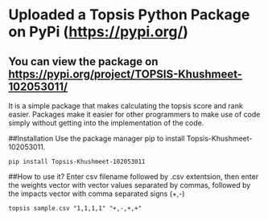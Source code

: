# Uploaded a Topsis Python Package on PyPi (https://pypi.org/) 

## You can view the package on https://pypi.org/project/TOPSIS-Khushmeet-102053011/
It is a simple package that makes calculating the topsis score and rank easier. Packages make it easier for other programmers to make use of code simply without getting into the implementation of the code.

##Installation
Use the package manager pip to install Topsis-Khushmeet-102053011.

```pip install Topsis-Khushmeet-102053011```

##How to use it?
Enter csv filename followed by .csv extentsion, then enter the weights vector with vector values separated by commas, followed by the impacts vector with comma separated signs (+,-)

```topsis sample.csv "1,1,1,1" "+,-,+,+"```
